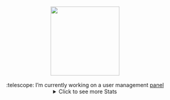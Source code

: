 <h3 align="center">

   <a href="https://discord.com/users/854024514781315082/"><img src="https://lanyard.cnrad.dev/api/854024514781315082?bg=0d1117" height="180" width="auto"></a>
     <br> 
</h3>
<div align="center">
    :telescope: I’m currently working on a user management <a href="https://github.com/anditv21/panel/">panel</a>
   <br>
</div>
<details align="center">
   <summary>Click to see more Stats</summary>

   <br>
    <img src="https://readme.anditv.dev/api/top-langs/?username=anditv21&langs_count=8&layout=compact&text_color=daf7dc&bg_color=151515&var=25" height="180" width="auto">
   <a href="https://github.com/anditv21/"><img src="https://github-stats-alpha.vercel.app/api?username=anditv21&cc=0d1117&tc=fff&ic=fff&bc=0d1117&var=25" height="180" width="auto"></a>
   <!--
   <img src="https://readme.anditv.dev/api?username=anditv21&show_icons=true&include_all_commits=true&count_private=true&bg_color=151515&var=25" height="180" width="auto">
   <a href="https://github.com/anditv21?tab=repositories"><img src="http://github-profile-summary-cards.vercel.app/api/cards/profile-details?username=anditv21&theme=github_dark"/></a>
   -->
</details>
</p>
